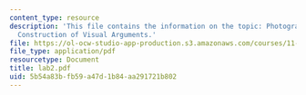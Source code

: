 ```yaml
---
content_type: resource
description: 'This file contains the information on the topic: Photography and the
  Construction of Visual Arguments.'
file: https://ol-ocw-studio-app-production.s3.amazonaws.com/courses/11-204-planning-communications-and-digital-media-fall-2004/5b54a83bfb59a47d1b84aa291721b802_lab2.pdf
file_type: application/pdf
resourcetype: Document
title: lab2.pdf
uid: 5b54a83b-fb59-a47d-1b84-aa291721b802
---
```

